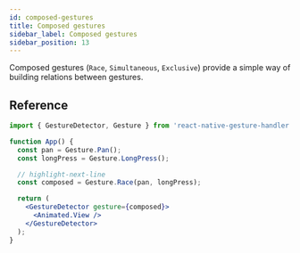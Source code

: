 ```yaml
---
id: composed-gestures
title: Composed gestures
sidebar_label: Composed gestures
sidebar_position: 13
---
```


Composed gestures (`Race`, `Simultaneous`, `Exclusive`) provide a simple way of building relations between gestures.

## Reference

```jsx
import { GestureDetector, Gesture } from 'react-native-gesture-handler';

function App() {
  const pan = Gesture.Pan();
  const longPress = Gesture.LongPress();

  // highlight-next-line
  const composed = Gesture.Race(pan, longPress);

  return (
    <GestureDetector gesture={composed}>
      <Animated.View />
    </GestureDetector>
  );
}
```
